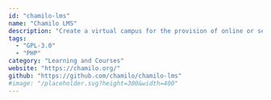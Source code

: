 ```yaml
---
id: "chamilo-lms"
name: "Chamilo LMS"
description: "Create a virtual campus for the provision of online or semi-online training."
tags:
  - "GPL-3.0"
  - "PHP"
category: "Learning and Courses"
website: "https://chamilo.org/"
github: "https://github.com/chamilo/chamilo-lms"
#image: "/placeholder.svg?height=300&width=400"
---
```


